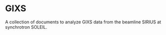 # GIXS
A collection of documents to analyze GIXS data from the beamline SIRIUS at synchrotron SOLEIL.
